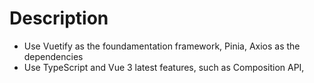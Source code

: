 # Description
- Use Vuetify as the foundamentation framework, Pinia, Axios as the dependencies
- Use TypeScript and Vue 3 latest features, such as Composition API, <template> render changes..
- Use pnpm to mananger node_modules
- Use nvm for node version control, node -v 18.19.0


## 💿 Developer - Mian Song

- API - https://api.openweathermap.org/data/3.0/onecall/timemachine?lat={lat}&lon={lon}&dt={time}&appid={API key}
- Icon reference - https://openweathermap.org/weather-conditions
- Vuetify https://vuetifyjs.com/en/

## Screenshot

- ![image](https://github.com/miansong818/SimpleWeather/assets/106877270/121c3e62-8f15-4e90-bc05-30a9e58a9c38)

